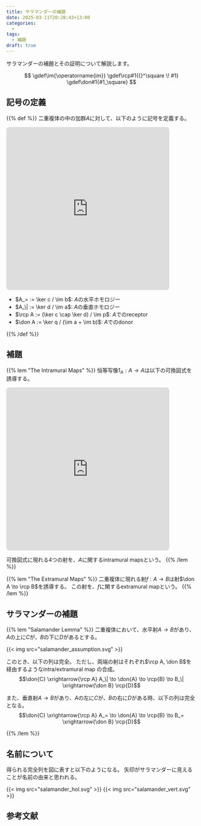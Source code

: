 ```yaml
---
title: サラマンダーの補題
date: 2025-03-11T20:28:43+13:00
categories:
  - 
tags:
  - 補題 
draft: true
---
```


サラマンダーの補題とその証明について解説します。

<!--more-->

$$
\gdef\im{\operatorname{im}}
\gdef\rcp#1{{}^\square \! #1}
\gdef\don#1{#1_\square}
$$

## 記号の定義

{{% def %}}
二重複体の中の加群$A$に対して、以下のように記号を定義する。

<iframe class="quiver-embed" src="https://q.uiver.app/#q=WzAsNyxbMSwxLCJBIl0sWzAsMSwiXFxidWxsZXQiXSxbMSwwLCJcXGJ1bGxldCJdLFswLDAsIlxcYnVsbGV0Il0sWzIsMSwiXFxidWxsZXQiXSxbMSwyLCJcXGJ1bGxldCJdLFsyLDIsIlxcYnVsbGV0Il0sWzEsMCwiYiIsMV0sWzIsMCwiYSIsMV0sWzMsMCwicCIsMV0sWzAsNCwiYyIsMV0sWzAsNSwiZCIsMV0sWzAsNiwicSIsMV1d&embed" width="432" height="432" style="border-radius: 8px; border: none;"></iframe>

- $A_= := \ker c / \im b$: $A$の水平ホモロジー
- $A_\| := \ker d / \im a$: $A$の垂直ホモロジー
- $\rcp A := (\ker c \cap \ker d) / \im p$: $A$でのreceptor
- $\don A := \ker q / (\im a + \im b)$: $A$でのdonor

{{% /def %}}

## 補題

{{% lem "The Intramural Maps" %}}
恒等写像$1_A: A \to A$は以下の可換図式を誘導する。

<iframe class="quiver-embed" src="https://q.uiver.app/#q=WzAsNCxbMCwxLCJBX3tcXHx9Il0sWzEsMCwiXlxcc3F1YXJlIEEiXSxbMiwxLCJBXz0iXSxbMSwyLCJBX1xcc3F1YXJlIl0sWzEsMF0sWzEsMl0sWzIsM10sWzAsM11d&embed" width="432" height="432" style="border-radius: 8px; border: none;"></iframe>

可換図式に現れる4つの射を、$A$に関するintramural mapsという。
{{% /lem %}}

{{% lem "The Extramural Maps" %}}
二重複体に現れる射$f: A \to B$は射$\don A \to \rcp B$を誘導する。
この射を、$f$に関するextramural mapという。
{{% /lem %}}

## サラマンダーの補題

{{% lem "Salamander Lemma" %}}
二重複体において、水平射$A \to B$があり、$A$の上に$C$が、$B$の下に$D$があるとする。

{{< img src="salamander_assumption.svg" >}}

このとき、以下の列は完全。
ただし、両端の射はそれぞれ$\rcp A, \don B$を経由するようなintra/extramural map の合成。
$$\don{C} \xrightarrow{\rcp A} A_\| \to \don{A} \to \rcp{B} \to B_\| \xrightarrow{\don B} \rcp{D}$$

また、垂直射$A \to B$があり、$A$の左に$C$が、$B$の右に$D$がある時、以下の列は完全となる。
$$\don{C} \xrightarrow{\rcp A} A_= \to \don{A} \to \rcp{B} \to B_= \xrightarrow{\don B} \rcp{D}$$

{{% /lem %}}

## 名前について

得られる完全列を図に表すと以下のようになる。
矢印がサラマンダーに見えることが名前の由来と思われる。

{{< img src="salamander_hol.svg" >}}
{{< img src="salamander_vert.svg" >}}

## 参考文献
